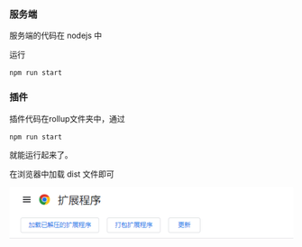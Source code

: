 ### 服务端

服务端的代码在 nodejs 中

运行

```
npm run start
```

### 插件

插件代码在rollup文件夹中，通过

```
npm run start
```


就能运行起来了。

在浏览器中加载 dist 文件即可

![图 1](images/b6b6aced80bd5d6af3f4ee168481d6c5624cf324d742024fff6934faa1359156.png)  
